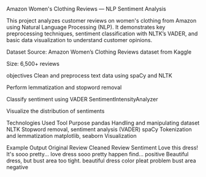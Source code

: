 Amazon Women's Clothing Reviews — NLP Sentiment Analysis

This project analyzes customer reviews on women's clothing from Amazon using Natural Language Processing (NLP). It demonstrates key preprocessing techniques, sentiment classification with NLTK’s VADER, and basic data visualization to understand customer opinions.

Dataset
Source: Amazon Women’s Clothing Reviews dataset from Kaggle

Size: 6,500+ reviews


objectives
Clean and preprocess text data using spaCy and NLTK

Perform lemmatization and stopword removal

Classify sentiment using VADER SentimentIntensityAnalyzer

Visualize the distribution of sentiments

Technologies Used
Tool	Purpose
pandas	Handling and manipulating dataset
NLTK	Stopword removal, sentiment analysis (VADER)
spaCy	Tokenization and lemmatization
matplotlib, seaborn	Visualization

Example Output
Original Review	Cleaned Review	Sentiment
Love this dress! It's sooo pretty...	love dress sooo pretty happen find...	positive
Beautiful dress, but bust area too tight.	beautiful dress color pleat problem bust area	negative
